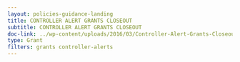 ```yaml
---
layout: policies-guidance-landing
title: CONTROLLER ALERT GRANTS CLOSEOUT
subtitle: CONTROLLER ALERT GRANTS CLOSEOUT
doc-link: ../wp-content/uploads/2016/03/Controller-Alert-Grants-Closeout-7.24.12.docx
type: Grant
filters: grants controller-alerts
---
```


<a href="{{ site.baseurl }}/wp-content/uploads/2016/03/Controller-Alert-Grants-Closeout-7.24.12.docx"></a>